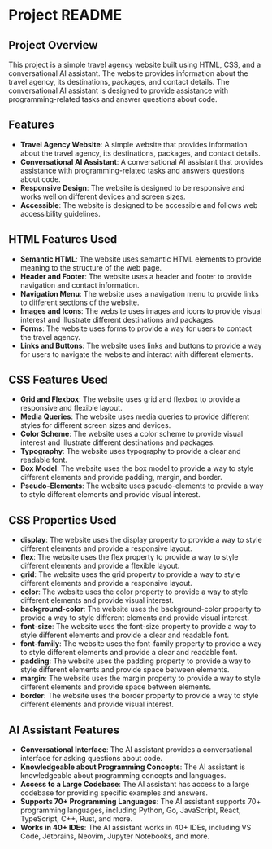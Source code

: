 **Project README**
================

**Project Overview**
-------------------

This project is a simple travel agency website built using HTML, CSS, and a conversational AI assistant. The website provides information about the travel agency, its destinations, packages, and contact details. The conversational AI assistant is designed to provide assistance with programming-related tasks and answer questions about code.

**Features**
------------

* **Travel Agency Website**: A simple website that provides information about the travel agency, its destinations, packages, and contact details.
* **Conversational AI Assistant**: A conversational AI assistant that provides assistance with programming-related tasks and answers questions about code.
* **Responsive Design**: The website is designed to be responsive and works well on different devices and screen sizes.
* **Accessible**: The website is designed to be accessible and follows web accessibility guidelines.

**HTML Features Used**
----------------------

* **Semantic HTML**: The website uses semantic HTML elements to provide meaning to the structure of the web page.
* **Header and Footer**: The website uses a header and footer to provide navigation and contact information.
* **Navigation Menu**: The website uses a navigation menu to provide links to different sections of the website.
* **Images and Icons**: The website uses images and icons to provide visual interest and illustrate different destinations and packages.
* **Forms**: The website uses forms to provide a way for users to contact the travel agency.
* **Links and Buttons**: The website uses links and buttons to provide a way for users to navigate the website and interact with different elements.

**CSS Features Used**
----------------------

* **Grid and Flexbox**: The website uses grid and flexbox to provide a responsive and flexible layout.
* **Media Queries**: The website uses media queries to provide different styles for different screen sizes and devices.
* **Color Scheme**: The website uses a color scheme to provide visual interest and illustrate different destinations and packages.
* **Typography**: The website uses typography to provide a clear and readable font.
* **Box Model**: The website uses the box model to provide a way to style different elements and provide padding, margin, and border.
* **Pseudo-Elements**: The website uses pseudo-elements to provide a way to style different elements and provide visual interest.

**CSS Properties Used**
-------------------------

* **display**: The website uses the display property to provide a way to style different elements and provide a responsive layout.
* **flex**: The website uses the flex property to provide a way to style different elements and provide a flexible layout.
* **grid**: The website uses the grid property to provide a way to style different elements and provide a responsive layout.
* **color**: The website uses the color property to provide a way to style different elements and provide visual interest.
* **background-color**: The website uses the background-color property to provide a way to style different elements and provide visual interest.
* **font-size**: The website uses the font-size property to provide a way to style different elements and provide a clear and readable font.
* **font-family**: The website uses the font-family property to provide a way to style different elements and provide a clear and readable font.
* **padding**: The website uses the padding property to provide a way to style different elements and provide space between elements.
* **margin**: The website uses the margin property to provide a way to style different elements and provide space between elements.
* **border**: The website uses the border property to provide a way to style different elements and provide visual interest.

**AI Assistant Features**
-------------------------

* **Conversational Interface**: The AI assistant provides a conversational interface for asking questions about code.
* **Knowledgeable about Programming Concepts**: The AI assistant is knowledgeable about programming concepts and languages.
* **Access to a Large Codebase**: The AI assistant has access to a large codebase for providing specific examples and answers.
* **Supports 70+ Programming Languages**: The AI assistant supports 70+ programming languages, including Python, Go, JavaScript, React, TypeScript, C++, Rust, and more.
* **Works in 40+ IDEs**: The AI assistant works in 40+ IDEs, including VS Code, Jetbrains, Neovim, Jupyter Notebooks, and more.
